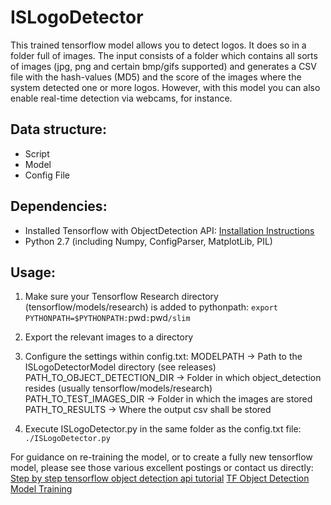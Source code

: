 # ISLogoDetector
This trained tensorflow model allows you to detect logos. It does so in a folder full of images. The input consists of a folder which contains all sorts of images (jpg, png and certain bmp/gifs supported) and generates a CSV file with the hash-values (MD5) and the score of the images where the system detected one or more logos. However, with this model you can also enable real-time detection via webcams, for instance.

## Data structure:
- Script
- Model
- Config File

## Dependencies:
- Installed Tensorflow with ObjectDetection API: [Installation Instructions](https://github.com/tensorflow/models/blob/master/research/object_detection/g3doc/installation.md)
- Python 2.7 (including Numpy, ConfigParser, MatplotLib, PIL)

## Usage:
1) Make sure your Tensorflow Research directory (tensorflow/models/research) is added to pythonpath:
`export PYTHONPATH=$PYTHONPATH:`pwd`:`pwd`/slim`

2) Export the relevant images to a directory

3) Configure the settings within config.txt:
	MODELPATH → Path to the ISLogoDetectorModel directory (see releases)
	PATH_TO_OBJECT_DETECTION_DIR → Folder in which object_detection resides (usually tensorflow/models/research)
	PATH_TO_TEST_IMAGES_DIR → Folder in which the images are stored
	PATH_TO_RESULTS → Where the output csv shall be stored

4) Execute ISLogoDetector.py in the same folder as the config.txt file:
`./ISLogoDetector.py`

For guidance on re-training the model, or to create a fully new tensorflow model, please see those various excellent postings or contact us directly: 
[Step by step tensorflow object detection api tutorial](https://medium.com/@WuStangDan/step-by-step-tensorflow-object-detection-api-tutorial-part-1-selecting-a-model-a02b6aabe39e)
[TF Object Detection Model Training](https://gist.github.com/douglasrizzo/c70e186678f126f1b9005ca83d8bd2ce)
